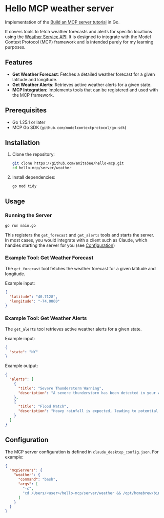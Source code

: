# Hello MCP weather server

Implementation of the [Build an MCP server tutorial](https://modelcontextprotocol.io/docs/develop/build-server) in Go.  

It covers tools to fetch weather forecasts and alerts for specific locations using the [Weather Service API](https://www.weather.gov/documentation/services-web-api). It is designed to integrate with the Model Context Protocol (MCP) framework and is intended purely for my learning purposes.


## Features

- **Get Weather Forecast**: Fetches a detailed weather forecast for a given latitude and longitude.
- **Get Weather Alerts**: Retrieves active weather alerts for a given state.
- **MCP Integration**: Implements tools that can be registered and used with the MCP framework.

## Prerequisites

- Go 1.25.1 or later
- MCP Go SDK (`github.com/modelcontextprotocol/go-sdk`)

## Installation

1. Clone the repository:
   ```bash
   git clone https://github.com/anitabee/hello-mcp.git
   cd hello-mcp/server/weather
   ```

2. Install dependencies:
   ```bash
   go mod tidy
   ```

## Usage

### Running the Server

```bash
go run main.go
```

This registers the `get_forecast` and `get_alerts` tools and starts the server.  
In most cases, you would integrate with a client such as Claude, which handles starting the server for you (see [Configuration](#configuration))

### Example Tool: Get Weather Forecast

The `get_forecast` tool fetches the weather forecast for a given latitude and longitude.

Example input:
```json
{
  "latitude": "40.7128",
  "longitude": "-74.0060"
}
```

### Example Tool: Get Weather Alerts

The `get_alerts` tool retrieves active weather alerts for a given state.

Example input:
```json
{
  "state": "NY"
}
```

Example output:
```json
{
  "alerts": [
    {
      "title": "Severe Thunderstorm Warning",
      "description": "A severe thunderstorm has been detected in your area."
    },
    {
      "title": "Flood Watch",
      "description": "Heavy rainfall is expected, leading to potential flooding."
    }
  ]
}
```

## Configuration

The MCP server configuration is defined in `claude_desktop_config.json`. For example:

```json
{
  "mcpServers": {
    "weather": {
      "command": "bash",
      "args": [
        "-c",
        "cd /Users/<user>/hello-mcp/server/weather && /opt/homebrew/bin/go run main.go"
      ]
    }
  }
}
```
